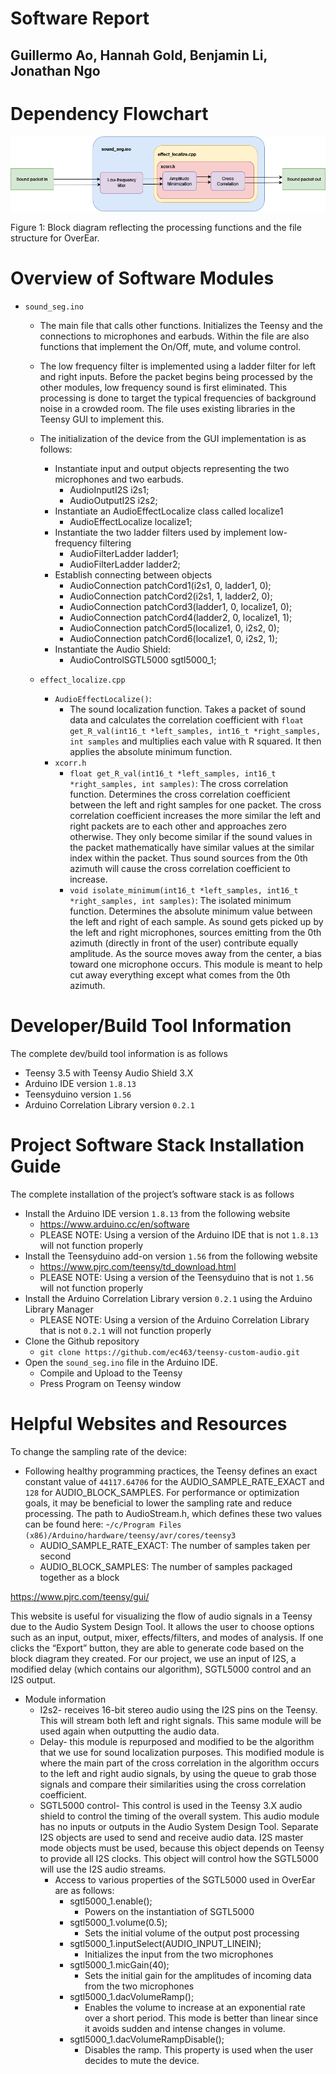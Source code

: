 # Software Report
## Guillermo Ao, Hannah Gold, Benjamin Li, Jonathan Ngo

# Dependency Flowchart

<p align="center">
   <img src="https://github.com/ec463/teensy-custom-audio/blob/master/resources/file_flowchart.drawio.png" alt="flowchart"/>
</p>

Figure 1: Block diagram reflecting the processing functions and the file structure for OverEar. 
# Overview of Software Modules
- ```sound_seg.ino```
	- The main file that calls other functions. Initializes the Teensy and the connections to microphones and earbuds. Within the file are also functions that implement the On/Off, mute, and volume control.
	- The low frequency filter is implemented using a ladder filter for left and right inputs. Before the packet begins being processed by the other modules, low frequency sound is first eliminated. This processing is done to target the typical frequencies of background noise in a crowded room. The file uses existing libraries in the Teensy GUI to implement this. 
	- The initialization of the device from the GUI implementation is as follows:
		- Instantiate input and output objects representing the two microphones and two earbuds.
			- AudioInputI2S            i2s1;
			- AudioOutputI2S           i2s2;
		- Instantiate an AudioEffectLocalize class called localize1
			- AudioEffectLocalize      localize1;
		- Instantiate the two ladder filters used by implement low-frequency filtering
			- AudioFilterLadder        ladder1;
			- AudioFilterLadder        ladder2;
		- Establish connecting between objects
			- AudioConnection          patchCord1(i2s1, 0, ladder1, 0);
			- AudioConnection          patchCord2(i2s1, 1, ladder2, 0);
			- AudioConnection          patchCord3(ladder1, 0, localize1, 0);
			- AudioConnection          patchCord4(ladder2, 0, localize1, 1);
			- AudioConnection          patchCord5(localize1, 0, i2s2, 0);
			- AudioConnection          patchCord6(localize1, 0, i2s2, 1);
		- Instantiate the Audio Shield:
			- AudioControlSGTL5000     sgtl5000_1;

	- ```effect_localize.cpp```
		- ```AudioEffectLocalize()```: 
			- The sound localization function. Takes a packet of sound data and calculates the correlation coefficient with ```float get_R_val(int16_t *left_samples, int16_t *right_samples, int samples``` and multiplies each value with R squared. It then applies the absolute minimum function.
		- ```xcorr.h```
			- ```float get_R_val(int16_t *left_samples, int16_t *right_samples, int samples)```: The cross correlation function. Determines the cross correlation coefficient between the left and right samples for one packet. The cross correlation coefficient increases the more similar the left and right packets are to each other and approaches zero otherwise. They only become similar if the sound values in the packet mathematically have similar values at the similar index within the packet. Thus sound sources from the 0th azimuth will cause the cross correlation coefficient to increase. 
			- ```void isolate_minimum(int16_t *left_samples, int16_t *right_samples, int samples)```: The isolated minimum function. Determines the absolute minimum value between the left and right of each sample. As sound gets picked up by the left and right microphones, sources emitting from the 0th azimuth (directly in front of the user) contribute equally amplitude. As the source moves away from the center, a bias toward one microphone occurs. This module is meant to help cut away everything except what comes from the 0th azimuth. 


# Developer/Build Tool Information
The complete dev/build tool information is as follows
- Teensy 3.5 with Teensy Audio Shield 3.X
- Arduino IDE version ```1.8.13```
- Teensyduino version ```1.56```
- Arduino Correlation Library version ```0.2.1```

# Project Software Stack Installation Guide

The complete installation of the project’s software stack is as follows
- Install the Arduino IDE version ```1.8.13``` from the following website
	- https://www.arduino.cc/en/software
	- PLEASE NOTE: Using a version of the Arduino IDE that is not ```1.8.13``` will not function properly
- Install the Teensyduino add-on version ```1.56``` from the following website
	- https://www.pjrc.com/teensy/td_download.html
	- PLEASE NOTE: Using a version of the Teensyduino that is not ```1.56``` will not function properly
- Install the Arduino Correlation Library version ```0.2.1``` using the Arduino Library Manager
	- PLEASE NOTE: Using a version of the Arduino Correlation Library that is not ```0.2.1``` will not function properly
- Clone the Github repository
	- ```git clone https://github.com/ec463/teensy-custom-audio.git```
- Open the ```sound_seg.ino``` file in the Arduino IDE.
	- Compile and Upload to the Teensy
	- Press Program on Teensy window

# Helpful Websites and Resources

To change the sampling rate of the device:

- Following healthy programming practices, the Teensy defines an exact constant value of ```44117.64706``` for the AUDIO_SAMPLE_RATE_EXACT and ```128``` for AUDIO_BLOCK_SAMPLES. For performance or optimization goals, it may be beneficial to lower the sampling rate and reduce processing. The path to AudioStream.h, which defines these two values can be found here:
	-```/c/Program Files (x86)/Arduino/hardware/teensy/avr/cores/teensy3 ```
	- AUDIO_SAMPLE_RATE_EXACT: The number of samples taken per second 
	- AUDIO_BLOCK_SAMPLES: The number of samples packaged together as a block

https://www.pjrc.com/teensy/gui/ 

This website is useful for visualizing the flow of audio signals in a Teensy due to the Audio System Design Tool. It allows the user to choose options such as an input, output, mixer, effects/filters, and modes of analysis. If one clicks the “Export” button, they are able to generate code based on the block diagram they created. For our project, we use an input of I2S, a modified delay (which contains our algorithm), SGTL5000 control and an I2S output. 

- Module information
	- I2s2- receives 16-bit stereo audio using the I2S pins on the Teensy. This will stream both left and right signals. This same module will be used again when outputting the audio data.
	- Delay- this module is repurposed and modified to be the algorithm that we use for sound localization purposes. This modified module is where the main part of the cross correlation in the algorithm occurs to the left and right audio signals, by using the queue to grab those signals and compare their similarities using the cross correlation coefficient.
	- SGTL5000 control- This control is used in the Teensy 3.X audio shield to control the timing of the overall system. This audio module has no inputs or outputs in the Audio System Design Tool. Separate I2S objects are used to send and receive audio data. I2S master mode objects must be used, because this object depends on Teensy to provide all I2S clocks. This object will control how the SGTL5000 will use the I2S audio streams.
		- Access to various properties of the SGTL5000 used in OverEar are as follows:
			- sgtl5000_1.enable();
				- Powers on the instantiation of SGTL5000 
    		- sgtl5000_1.volume(0.5);
    			- Sets the initial volume of the output post processing
    		- sgtl5000_1.inputSelect(AUDIO_INPUT_LINEIN);
    			- Initializes the input from the two microphones
  			- sgtl5000_1.micGain(40);
  				- Sets the initial gain for the amplitudes of incoming data from the two microphones
    		- sgtl5000_1.dacVolumeRamp();
    			- Enables the volume to increase at an exponential rate over a short period. This mode is better than linear since it avoids sudden and intense changes in volume. 
    		- sgtl5000_1.dacVolumeRampDisable();
    			- Disables the ramp. This property is used when the user decides to mute the device. 